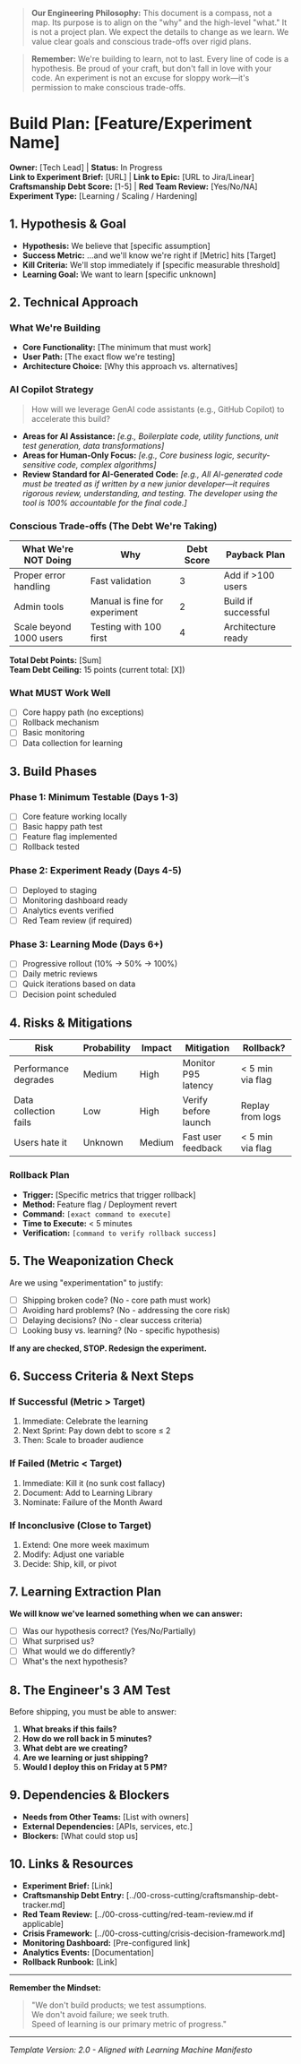 > **Our Engineering Philosophy:** This document is a compass, not a map. Its purpose is to align on the "why" and the high-level "what." It is not a project plan. We expect the details to change as we learn. We value clear goals and conscious trade-offs over rigid plans.

> **Remember:** We're building to learn, not to last. Every line of code is a hypothesis. Be proud of your craft, but don't fall in love with your code. An experiment is not an excuse for sloppy work—it's permission to make conscious trade-offs.

# Build Plan: [Feature/Experiment Name]

**Owner:** [Tech Lead] | **Status:** In Progress  
**Link to Experiment Brief:** [URL] | **Link to Epic:** [URL to Jira/Linear]  
**Craftsmanship Debt Score:** [1-5] | **Red Team Review:** [Yes/No/NA]  
**Experiment Type:** [Learning / Scaling / Hardening]

## 1. Hypothesis & Goal

- **Hypothesis:** We believe that [specific assumption]
- **Success Metric:** ...and we'll know we're right if [Metric] hits [Target]
- **Kill Criteria:** We'll stop immediately if [specific measurable threshold]
- **Learning Goal:** We want to learn [specific unknown]

## 2. Technical Approach

### What We're Building

- **Core Functionality:** [The minimum that must work]
- **User Path:** [The exact flow we're testing]
- **Architecture Choice:** [Why this approach vs. alternatives]

### AI Copilot Strategy
> How will we leverage GenAI code assistants (e.g., GitHub Copilot) to accelerate this build?

- **Areas for AI Assistance:** *[e.g., Boilerplate code, utility functions, unit test generation, data transformations]*
- **Areas for Human-Only Focus:** *[e.g., Core business logic, security-sensitive code, complex algorithms]*
- **Review Standard for AI-Generated Code:** *[e.g., All AI-generated code must be treated as if written by a new junior developer—it requires rigorous review, understanding, and testing. The developer using the tool is 100% accountable for the final code.]*

### Conscious Trade-offs (The Debt We're Taking)

| What We're NOT Doing | Why | Debt Score | Payback Plan |
|---------------------|-----|------------|--------------|
| Proper error handling | Fast validation | 3 | Add if >100 users |
| Admin tools | Manual is fine for experiment | 2 | Build if successful |
| Scale beyond 1000 users | Testing with 100 first | 4 | Architecture ready |

**Total Debt Points:** [Sum]  
**Team Debt Ceiling:** 15 points (current total: [X])

### What MUST Work Well

- [ ] Core happy path (no exceptions)
- [ ] Rollback mechanism
- [ ] Basic monitoring
- [ ] Data collection for learning

## 3. Build Phases

### Phase 1: Minimum Testable (Days 1-3)

- [ ] Core feature working locally
- [ ] Basic happy path test
- [ ] Feature flag implemented
- [ ] Rollback tested

### Phase 2: Experiment Ready (Days 4-5)

- [ ] Deployed to staging
- [ ] Monitoring dashboard ready
- [ ] Analytics events verified
- [ ] Red Team review (if required)

### Phase 3: Learning Mode (Days 6+)

- [ ] Progressive rollout (10% → 50% → 100%)
- [ ] Daily metric reviews
- [ ] Quick iterations based on data
- [ ] Decision point scheduled

## 4. Risks & Mitigations

| Risk | Probability | Impact | Mitigation | Rollback? |
|------|------------|--------|------------|-----------|
| Performance degrades | Medium | High | Monitor P95 latency | < 5 min via flag |
| Data collection fails | Low | High | Verify before launch | Replay from logs |
| Users hate it | Unknown | Medium | Fast user feedback | < 5 min via flag |

### Rollback Plan

- **Trigger:** [Specific metrics that trigger rollback]
- **Method:** Feature flag / Deployment revert
- **Command:** `[exact command to execute]`
- **Time to Execute:** < 5 minutes
- **Verification:** `[command to verify rollback success]`

## 5. The Weaponization Check

Are we using "experimentation" to justify:

- [ ] Shipping broken code? (No - core path must work)
- [ ] Avoiding hard problems? (No - addressing the core risk)
- [ ] Delaying decisions? (No - clear success criteria)
- [ ] Looking busy vs. learning? (No - specific hypothesis)

**If any are checked, STOP. Redesign the experiment.**

## 6. Success Criteria & Next Steps

### If Successful (Metric > Target)

1. Immediate: Celebrate the learning
2. Next Sprint: Pay down debt to score ≤ 2
3. Then: Scale to broader audience

### If Failed (Metric < Target)

1. Immediate: Kill it (no sunk cost fallacy)
2. Document: Add to Learning Library
3. Nominate: Failure of the Month Award

### If Inconclusive (Close to Target)

1. Extend: One more week maximum
2. Modify: Adjust one variable
3. Decide: Ship, kill, or pivot

## 7. Learning Extraction Plan

**We will know we've learned something when we can answer:**

- [ ] Was our hypothesis correct? (Yes/No/Partially)
- [ ] What surprised us?
- [ ] What would we do differently?
- [ ] What's the next hypothesis?

## 8. The Engineer's 3 AM Test

Before shipping, you must be able to answer:

1. **What breaks if this fails?**
2. **How do we roll back in 5 minutes?**
3. **What debt are we creating?**
4. **Are we learning or just shipping?**
5. **Would I deploy this on Friday at 5 PM?**

## 9. Dependencies & Blockers

- **Needs from Other Teams:** [List with owners]
- **External Dependencies:** [APIs, services, etc.]
- **Blockers:** [What could stop us]

## 10. Links & Resources

- **Experiment Brief:** [Link]
- **Craftsmanship Debt Entry:** [../00-cross-cutting/craftsmanship-debt-tracker.md]
- **Red Team Review:** [../00-cross-cutting/red-team-review.md if applicable]
- **Crisis Framework:** [../00-cross-cutting/crisis-decision-framework.md]
- **Monitoring Dashboard:** [Pre-configured link]
- **Analytics Events:** [Documentation]
- **Rollback Runbook:** [Link]

---

**Remember the Mindset:**
> "We don't build products; we test assumptions.  
> We don't avoid failure; we seek truth.  
> Speed of learning is our primary metric of progress."

---

*Template Version: 2.0 - Aligned with Learning Machine Manifesto*
